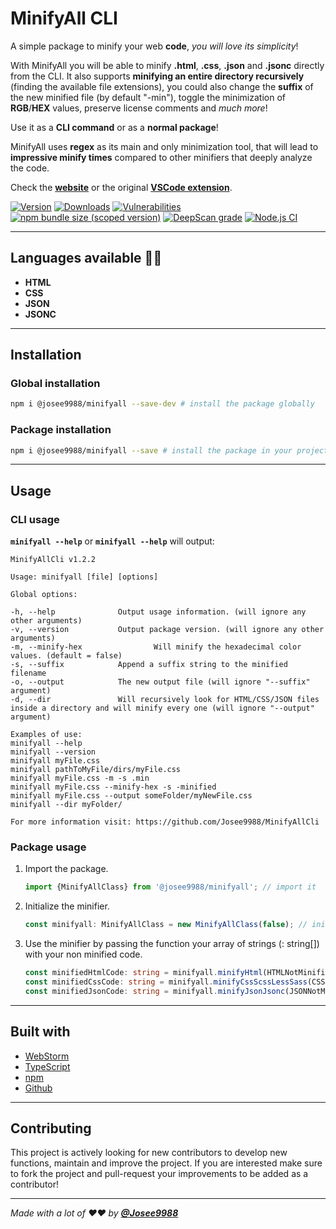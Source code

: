 # **MinifyAll CLI**

A simple package to minify your web **code**, _you will love its simplicity_!

With MinifyAll you will be able to minify **.html**, **.css**, **.json** and **.jsonc** directly from the CLI.
It also supports **minifying an entire directory recursively** (finding the available file extensions),
you could also change the **suffix** of the new minified file (by default "-min"),
toggle the minimization of **RGB**/**HEX** values, preserve license comments and _much more_! 

Use it as a **CLI command** or as a **normal package**!

MinifyAll uses **regex** as its main and only minimization tool, that will lead to **impressive minify times** compared to other minifiers that deeply analyze the code.

Check the **[website](https://minifyall.jgracia.es/)** or the original **[VSCode extension](https://github.com/Josee9988/MinifyAll)**.

[![Version](https://badge.fury.io/js/%40josee9988%2Fminifyall.svg)](https://www.npmjs.com/package/@josee9988/minifyall)
[![Downloads](https://img.shields.io/npm/dt/@josee9988/minifyall.svg)](https://www.npmjs.com/package/@josee9988/minifyall)
[![Vulnerabilities](https://img.shields.io/snyk/vulnerabilities/npm/@josee9988/minifyall)](https://www.npmjs.com/package/@josee9988/minifyall)
[![npm bundle size (scoped version)](https://img.shields.io/bundlephobia/minzip/@josee9988/minifyall/1.0.0)](https://www.npmjs.com/package/@josee9988/minifyall)
[![DeepScan grade](https://deepscan.io/api/teams/9121/projects/11596/branches/173509/badge/grade.svg)](https://deepscan.io/dashboard/#view=project&tid=9121&pid=11596&bid=173509)
[![Node.js CI](https://github.com/Josee9988/MinifyAllCli/workflows/Node.js%20CI/badge.svg)](https://github.com/Josee9988/MinifyAllCli/actions)

---

## **Languages available** 🧪🔥

- **HTML**
- **CSS**
- **JSON**
- **JSONC**

---

## **Installation**

  ### **Global installation**

```bash
npm i @josee9988/minifyall --save-dev # install the package globally
```

  ### **Package installation**
  
  ```bash
  npm i @josee9988/minifyall --save # install the package in your project
  ```

---

## **Usage**

### **CLI usage**
  
**`minifyall --help`** or **`minifyall --help`** will output:
  
  ```
MinifyAllCli v1.2.2

Usage: minifyall [file] [options]

Global options:

  -h, --help              Output usage information. (will ignore any other arguments)
  -v, --version           Output package version. (will ignore any other arguments)
  -m, --minify-hex                Will minify the hexadecimal color values. (default = false)
  -s, --suffix            Append a suffix string to the minified filename
  -o, --output            The new output file (will ignore "--suffix" argument)
  -d, --dir               Will recursively look for HTML/CSS/JSON files inside a directory and will minify every one (will ignore "--output" argument)

Examples of use:
  minifyall --help
  minifyall --version
  minifyall myFile.css
  minifyall pathToMyFile/dirs/myFile.css
  minifyall myFile.css -m -s .min
  minifyall myFile.css --minify-hex -s -minified
  minifyall myFile.css --output someFolder/myNewFile.css
  minifyall --dir myFolder/

For more information visit: https://github.com/Josee9988/MinifyAllCli
  ```

### **Package usage**
  
1. Import the package.
  
      ```typescript
    import {MinifyAllClass} from '@josee9988/minifyall'; // import it
      ```

2. Initialize the minifier.
  
    ```typescript
    const minifyall: MinifyAllClass = new MinifyAllClass(false); // initialize the class (true for minifying color values such as HEXADECIMAL/RGB/RGBA)
    ```
    
3. Use the minifier by passing the function your array of strings (: string[]) with your non minified code.
    
    ```typescript
    const minifiedHtmlCode: string = minifyall.minifyHtml(HTMLNotMinified); // html
    const minifiedCssCode: string = minifyall.minifyCssScssLessSass(CSSNotMinified); // css
    const minifiedJsonCode: string = minifyall.minifyJsonJsonc(JSONNotMinified); // json/c
    ```

---

## **Built with**

* [WebStorm](https://www.jetbrains.com/webstorm/)
* [TypeScript](https://www.typescriptlang.org/)
* [npm](https://www.npmjs.com/)
* [Github](https://github.com/Josee9988)

---

## **Contributing**

This project is actively looking for new contributors to develop new functions, maintain and improve the project.
If you are interested make sure to fork the project and pull-request your improvements to be added as a contributor!

---

_Made with a lot of ❤️❤️ by **[@Josee9988](https://github.com/Josee9988)**_
